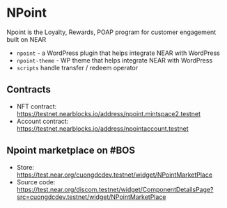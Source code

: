 # NPoint
Npoint is the Loyalty, Rewards, POAP program for customer engagement built on NEAR

- `npoint` - a WordPress plugin that helps integrate NEAR with WordPress
- `npoint-theme` - WP theme that helps integrate NEAR with WordPress
- `scripts` handle transfer / redeem operator 

## Contracts
- NFT contract: https://testnet.nearblocks.io/address/npoint.mintspace2.testnet
- Account contract: https://testnet.nearblocks.io/address/npointaccount.testnet

## Npoint marketplace on #BOS

- Store: https://test.near.org/cuongdcdev.testnet/widget/NPointMarketPlace
- Source code: https://test.near.org/discom.testnet/widget/ComponentDetailsPage?src=cuongdcdev.testnet/widget/NPointMarketPlace 
